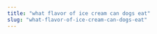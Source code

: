 ```yaml
---
title: "what flavor of ice cream can dogs eat"
slug: "what-flavor-of-ice-cream-can-dogs-eat"
---
```


